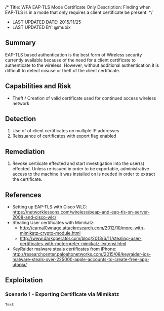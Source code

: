 /*
Title: WPA EAP-TLS Mode Certificate Only
Description: Finding when EAP-TLS is in a mode that only requires a client certificate be present.
*/

- LAST UPDATED DATE: 2015/11/25
- LAST UPDATED BY: @mubix

## Summary

EAP-TLS based authentication is the best form of Wireless security currently available because of the need for a client certificate to authenticate to the wireless. However, without additional authentication it is difficult to detect misuse or theft of the client certificate.

## Capabilities and Risk

- Theft / Creation of valid certificate used for continued access wireless network

## Detection

1. Use of of client certificates on multiple IP addresses
2. Reissuance of certificates with export flag enabled

## Remediation

1. Revoke certiicate effected and start investigation into the user(s) effected. Unless re-issued in order to be exportable, administrative access to the machine it was installed on is needed in order to extract the certificate.

## References

- Setting up EAP-TLS with Cisco WLC: https://networklessons.com/wireless/peap-and-eap-tls-on-server-2008-and-cisco-wlc/
- Stealing User certificates with Mimikatz:
  - http://carnal0wnage.attackresearch.com/2012/10/more-with-mimikatz-crypto-module.html
  - http://www.darkoperator.com/blog/2013/6/11/stealing-user-certificates-with-meterpreter-mimikatz-extensi.html
- KeyRaider malware steals certificates from iPhone: http://researchcenter.paloaltonetworks.com/2015/08/keyraider-ios-malware-steals-over-225000-apple-accounts-to-create-free-app-utopia/


## Exploitation

### Scenario 1 - Exporting Certificate via Mimikatz

```
Test
```
